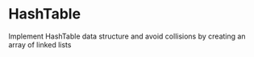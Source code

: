 # HashTable

Implement HashTable data structure and avoid collisions by creating an array of linked lists
